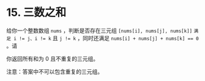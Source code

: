 # 15. 三数之和

给你一个整数数组 `nums` ，判断是否存在三元组 `[nums[i], nums[j], nums[k]]` `满足 i != j、i != k` 且 `j != k` ，同时还满足 `nums[i] + nums[j] + nums[k] == 0` 。请

你返回所有和为 0 且不重复的三元组。

注意：答案中不可以包含重复的三元组。
